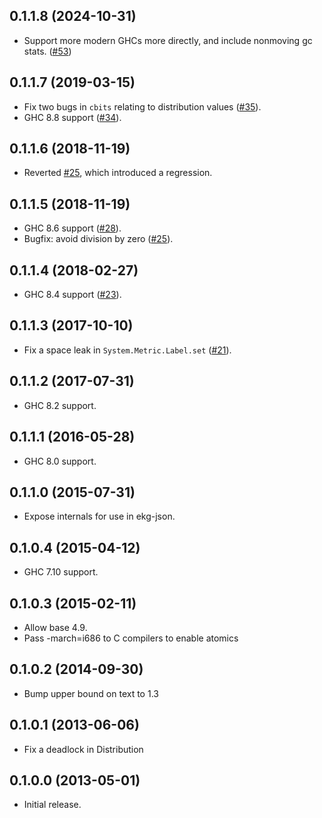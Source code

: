 ## 0.1.1.8 (2024-10-31)

 * Support more modern GHCs more directly, and include nonmoving gc stats. ([#53](https://github.com/haskell-github-trust/ekg-core/pull/53))

## 0.1.1.7 (2019-03-15)

 * Fix two bugs in `cbits` relating to distribution values
   ([#35](https://github.com/tibbe/ekg-core/pull/35)).
 * GHC 8.8 support ([#34](https://github.com/tibbe/ekg-core/pull/34)).

## 0.1.1.6 (2018-11-19)

 * Reverted [#25](https://github.com/tibbe/ekg-core/pull/25), which
   introduced a regression.

## 0.1.1.5 (2018-11-19)

 * GHC 8.6 support ([#28](https://github.com/tibbe/ekg-core/pull/28)).
 * Bugfix: avoid division by zero ([#25](https://github.com/tibbe/ekg-core/pull/25)).

## 0.1.1.4 (2018-02-27)

 * GHC 8.4 support ([#23](https://github.com/tibbe/ekg-core/pull/23)).

## 0.1.1.3 (2017-10-10)

 * Fix a space leak in `System.Metric.Label.set` ([#21](https://github.com/tibbe/ekg-core/pull/21)).

## 0.1.1.2 (2017-07-31)

 * GHC 8.2 support.

## 0.1.1.1 (2016-05-28)

 * GHC 8.0 support.

## 0.1.1.0 (2015-07-31)

 * Expose internals for use in ekg-json.

## 0.1.0.4 (2015-04-12)

 * GHC 7.10 support.

## 0.1.0.3 (2015-02-11)

 * Allow base 4.9.
 * Pass -march=i686 to C compilers to enable atomics

## 0.1.0.2 (2014-09-30)

 * Bump upper bound on text to 1.3

## 0.1.0.1 (2013-06-06)

 * Fix a deadlock in Distribution

## 0.1.0.0 (2013-05-01)

 * Initial release.
